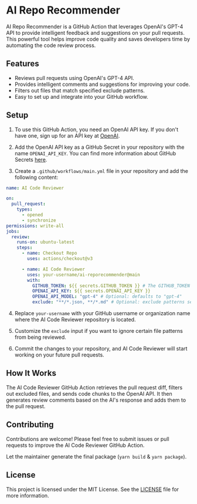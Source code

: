 # AI Repo Recommender

AI Repo Recommender is a GitHub Action that leverages OpenAI's GPT-4 API to provide intelligent feedback and suggestions on
your pull requests. This powerful tool helps improve code quality and saves developers time by automating the code
review process.

## Features

- Reviews pull requests using OpenAI's GPT-4 API.
- Provides intelligent comments and suggestions for improving your code.
- Filters out files that match specified exclude patterns.
- Easy to set up and integrate into your GitHub workflow.

## Setup

1. To use this GitHub Action, you need an OpenAI API key. If you don't have one, sign up for an API key
   at [OpenAI](https://beta.openai.com/signup).

2. Add the OpenAI API key as a GitHub Secret in your repository with the name `OPENAI_API_KEY`. You can find more
   information about GitHub Secrets [here](https://docs.github.com/en/actions/reference/encrypted-secrets).

3. Create a `.github/workflows/main.yml` file in your repository and add the following content:

```yaml
name: AI Code Reviewer

on:
  pull_request:
    types:
      - opened
      - synchronize
permissions: write-all
jobs:
  review:
    runs-on: ubuntu-latest
    steps:
      - name: Checkout Repo
        uses: actions/checkout@v3

      - name: AI Code Reviewer
        uses: your-username/ai-reporecommender@main
        with:
          GITHUB_TOKEN: ${{ secrets.GITHUB_TOKEN }} # The GITHUB_TOKEN is there by default so you just need to keep it like it is and not necessarily need to add it as secret as it will throw an error. [More Details](https://docs.github.com/en/actions/security-guides/automatic-token-authentication#about-the-github_token-secret)
          OPENAI_API_KEY: ${{ secrets.OPENAI_API_KEY }}
          OPENAI_API_MODEL: "gpt-4" # Optional: defaults to "gpt-4"
          exclude: "**/*.json, **/*.md" # Optional: exclude patterns separated by commas
```

4. Replace `your-username` with your GitHub username or organization name where the AI Code Reviewer repository is
   located.

5. Customize the `exclude` input if you want to ignore certain file patterns from being reviewed.

6. Commit the changes to your repository, and AI Code Reviewer will start working on your future pull requests.

## How It Works

The AI Code Reviewer GitHub Action retrieves the pull request diff, filters out excluded files, and sends code chunks to
the OpenAI API. It then generates review comments based on the AI's response and adds them to the pull request.

## Contributing

Contributions are welcome! Please feel free to submit issues or pull requests to improve the AI Code Reviewer GitHub
Action.

Let the maintainer generate the final package (`yarn build` & `yarn package`).

## License

This project is licensed under the MIT License. See the [LICENSE](LICENSE) file for more information.

